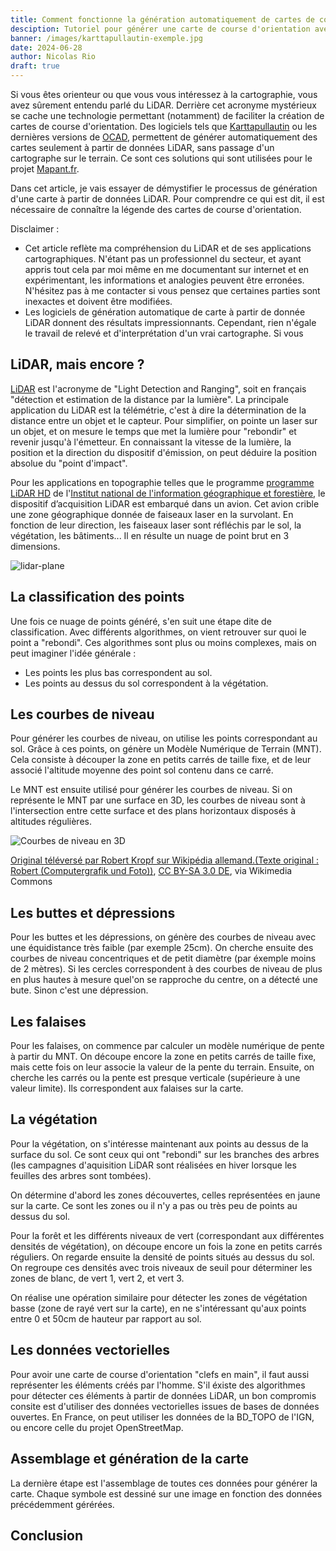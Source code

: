 ```yaml
---
title: Comment fonctionne la génération automatiquement de cartes de course d'orientation avec des données LiDAR
desciption: Tutoriel pour générer une carte de course d'orientation avec Karttapullautin
banner: /images/karttapullautin-exemple.jpg
date: 2024-06-28
author: Nicolas Rio
draft: true
---
```


Si vous êtes orienteur ou que vous vous intéressez à la cartographie, vous avez sûrement entendu parlé du LiDAR. Derrière cet acronyme mystérieux se cache une technologie permettant (notamment) de faciliter la création de cartes de course d'orientation. Des logiciels tels que [Karttapullautin](https://github.com/rphlo/karttapullautin/tree/master) ou les dernières versions de [OCAD](https://www.ocad.com/en/), permettent de générer automatiquement des cartes seulement à partir de données LiDAR, sans passage d'un cartographe sur le terrain. Ce sont ces solutions qui sont utilisées pour le projet [Mapant.fr](https://mapant.fr).

Dans cet article, je vais essayer de démystifier le processus de génération d'une carte à partir de données LiDAR. Pour comprendre ce qui est dit, il est nécessaire de connaître la légende des cartes de course d'orientation.

Disclaimer :
- Cet article reflète ma compréhension du LiDAR et de ses applications cartographiques. N'étant pas un professionnel du secteur, et ayant appris tout cela par moi même en me documentant sur internet et en expérimentant, les informations et analogies peuvent être erronées. N'hésitez pas à me contacter si vous pensez que certaines parties sont inexactes et doivent être modifiées.
- Les logiciels de génération automatique de carte à partir de donnée LiDAR donnent des résultats impressionnants. Cependant, rien n'égale le travail de relevé et d'interprétation d'un vrai cartographe. Si vous 

## LiDAR, mais encore ?

[LiDAR](https://fr.wikipedia.org/wiki/Lidar) est l'acronyme de "Light Detection and Ranging", soit en français "détection et estimation de la distance par la lumière". La principale application du LiDAR est la télémétrie, c'est à dire la détermination de la distance entre un objet et le capteur. Pour simplifier, on pointe un laser sur un objet, et on mesure le temps que met la lumière pour "rebondir" et revenir jusqu'à l'émetteur. En connaissant la vitesse de la lumière, la position et la direction du dispositif d'émission, on peut déduire la position absolue du "point d'impact".

Pour les applications en topographie telles que le programme [programme LiDAR HD](https://geoservices.ign.fr/lidarhd) de l'[Institut national de l'information géographique et forestière](https://geoservices.ign.fr/lidarhd), le dispositif d’acquisition LiDAR est embarqué dans un avion. Cet avion crible une zone géographique donnée de faiseaux laser en la survolant. En fonction de leur direction, les faiseaux laser sont réfléchis par le sol, la végétation, les bâtiments... Il en résulte un nuage de point brut en 3 dimensions.

![lidar-plane](/images/lidar-plane.png)

## La classification des points

Une fois ce nuage de points généré, s'en suit une étape dite de classification. Avec différents algorithmes, on vient retrouver sur quoi le point a "rebondi". Ces algorithmes sont plus ou moins complexes, mais on peut imaginer l'idée générale :
- Les points les plus bas correspondent au sol.
- Les points au dessus du sol correspondent à la végétation.

## Les courbes de niveau

Pour générer les courbes de niveau, on utilise les points correspondant au sol. Grâce à ces points, on génère un Modèle Numérique de Terrain (MNT). Cela consiste à découper la zone en petits carrés de taille fixe, et de leur associé l'altitude moyenne des point sol contenu dans ce carré.

Le MNT est ensuite utilisé pour générer les courbes de niveau. Si on représente le MNT par une surface en 3D, les courbes de niveau sont à l'intersection entre cette surface et des plans horizontaux disposés à altitudes régulières.

![Courbes de niveau en 3D](https://upload.wikimedia.org/wikipedia/commons/9/97/Digitales_Gel%C3%A4ndemodell.png)

<a href="https://commons.wikimedia.org/wiki/File:Digitales_Gel%C3%A4ndemodell.png">Original téléversé par Robert Kropf sur Wikipédia allemand.(Texte original : Robert (Computergrafik und Foto))</a>, <a href="https://creativecommons.org/licenses/by-sa/3.0/de/deed.en">CC BY-SA 3.0 DE</a>, via Wikimedia Commons

## Les buttes et dépressions

Pour les buttes et les dépressions, on génère des courbes de niveau avec une équidistance très faible (par exemple 25cm). On cherche ensuite des courbes de niveau concentriques et de petit diamètre (par éxemple moins de 2 mètres). Si les cercles correspondent à des courbes de niveau de plus en plus hautes à mesure quel'on se rapproche du centre, on a détecté une bute. Sinon c'est une dépression.

## Les falaises

Pour les falaises, on commence par calculer un modèle numérique de pente à partir du MNT. On découpe encore la zone en petits carrés de taille fixe, mais cette fois on leur associe la valeur de la pente du terrain. Ensuite, on cherche les carrés ou la pente est presque verticale (supérieure à une valeur limite). Ils correspondent aux falaises sur la carte.

## La végétation

Pour la végétation, on s'intéresse maintenant aux points au dessus de la surface du sol. Ce sont ceux qui ont "rebondi" sur les branches des arbres (les campagnes d'aquisition LiDAR sont réalisées en hiver lorsque les feuilles des arbres sont tombées).

On détermine d'abord les zones découvertes, celles représentées en jaune sur la carte. Ce sont les zones ou il n'y a pas ou très peu de points au dessus du sol.

Pour la forêt et les différents niveaux de vert (correspondant aux différentes densités de végétation), on découpe encore un fois la zone en petits carrés réguliers. On regarde ensuite la densité de points situés au dessus du sol. On regroupe ces densités avec trois niveaux de seuil pour déterminer les zones de blanc, de vert 1, vert 2, et vert 3.

On réalise une opération similaire pour détecter les zones de végétation basse (zone de rayé vert sur la carte), en ne s'intéressant qu'aux points entre 0 et 50cm de hauteur par rapport au sol.

## Les données vectorielles

Pour avoir une carte de course d'orientation "clefs en main", il faut aussi représenter les éléments créés par l'homme. S'il éxiste des algorithmes pour détecter ces éléments à partir de données LiDAR, un bon compromis consite est d'utiliser des données vectorielles issues de bases de données ouvertes. En France, on peut utiliser les données de la BD_TOPO de l'IGN, ou encore celle du projet OpenStreetMap.

## Assemblage et génération de la carte

La dernière étape est l'assemblage de toutes ces données pour générer la carte. Chaque symbole est dessiné sur une image en fonction des données précédemment gérérées.

## Conclusion

